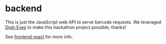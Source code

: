 # backend

This is just the JavaScript web API to serve barcode requests. We leveraged [Digit-Eyes](https://www.digit-eyes.com/) to make this hackathon project possible, thanks!

See [frontend-react](https://github.com/madhacks-66/frontend-react) for more info.
